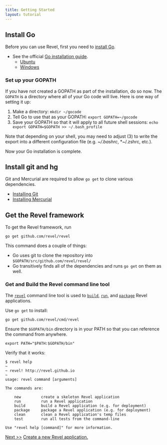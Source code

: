 ```yaml
---
title: Getting Started
layout: tutorial
---
```



## Install Go

Before you can use Revel, first you need to [install Go](http://golang.org/doc/install).

- See the official [Go installation guide](https://golang.org/doc/install).
    - [Ubuntu](https://github.com/golang/go/wiki/Ubuntu)
    - [Windows](https://golang.org/doc/install#windows)

### Set up your GOPATH

If you have not created a GOPATH as part of the installation, do so now. The `GOPATH`
is a directory where all of your Go code will live. Here is one way of setting it up:

1. Make a directory: `mkdir ~/gocode`
2. Tell Go to use that as your GOPATH: `export GOPATH=~/gocode`
3. Save your GOPATH so that it will apply to all future shell sessions: `echo export GOPATH=$GOPATH >> ~/.bash_profile`

Note that depending on your shell, you may need to adjust (3) to write the export into a different configuration file (e.g. *~/.bashrc*, *~/.zshrc, etc.).

Now your Go installation is complete.

## Install git and hg

Git and Mercurial are required to allow `go get` to clone various dependencies.

* [Installing Git](http://git-scm.com/book/en/Getting-Started-Installing-Git)
* [Installing Mercurial](http://mercurial.selenic.com/wiki/Download)

## Get the Revel framework

To get the Revel framework, run

	go get github.com/revel/revel

This command does a couple of things:

* Go uses git to clone the repository into `$GOPATH/src/github.com/revel/revel/`
* Go transitively finds all of the dependencies and runs `go get` on them as well.

### Get and Build the Revel command line tool

The [`revel`](tool.html) command line tool is used 
to [`build`](tool.html#build), [`run`](tool.html#run), and [`package`](tool.html#package) Revel applications.

Use `go get` to install:

	go get github.com/revel/cmd/revel

Ensure the `$GOPATH/bin` directory is in your PATH so that you can reference the command from anywhere.

	export PATH="$PATH:$GOPATH/bin"

Verify that it works:

	$ revel help
	~
	~ revel! http://revel.github.io
	~
	usage: revel command [arguments]

	The commands are:

	    new         create a skeleton Revel application
	    run         run a Revel application
	    build       build a Revel application (e.g. for deployment)
	    package     package a Revel application (e.g. for deployment)
	    clean       clean a Revel application's temp files
	    test        run all tests from the command-line

	Use "revel help [command]" for more information.


<a href="createapp.html" class="btn btn-sm btn-success" role="button">Next &gt;&gt;</a> [Create a new Revel application.](createapp.html)
